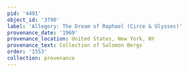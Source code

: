 ```yaml
---
pid: '4491'
object_id: '3790'
label: 'Allegory: The Dream of Raphael (Circe & Ulysses)'
provenance_date: '1969'
provenance_location: United States, New York, NY
provenance_text: Collection of Salomon Bergs
order: '1553'
collection: provenance
---
```

